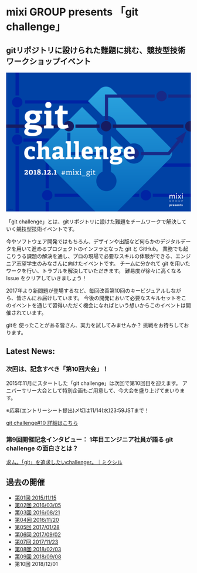 # mixi GROUP presents 「git challenge」

gitリポジトリに設けられた難題に挑む、競技型技術ワークショップイベント
---

![第10回のキービジュアル](images/mgc10.png)

「git challenge」とは、gitリポジトリに設けた難題をチームワークで解決していく競技型技術イベントです。

今やソフトウェア開発ではもちろん、デザインや出版など何らかのデジタルデータを用いて進めるプロジェクトのインフラとなった git と GitHub。
業務でも起こりうる課題の解決を通し、プロの現場で必要なスキルの体験ができる、エンジニア志望学生のみなさんに向けたイベントです。
チームに分かれて git を用いたワークを行い、トラブルを解決していただきます。
難易度が徐々に高くなる Issue をクリアしていきましょう！

2017年より新問題が登場するなど、毎回改善第10回のキービジュアルしながら、皆さんにお届けしています。
今後の開発において必要なスキルセットをこのイベントを通じて習得いただく機会になればという想いからこのイベントは開催されています。

gitを 使ったことがある皆さん、実力を試してみませんか？
挑戦をお待ちしております。

## Latest News:

### 次回は、記念すべき「第10回大会」！

2015年11月にスタートした「git challenge」は次回で第10回目を迎えます。
アニバーサリー大会として特別企画もご用意して、今大会を盛り上げてまいります。

※応募(エントリーシート提出)〆切は11/14(水)23:59JSTまで！

[git challenge#10 詳細はこちら](https://mixi-recruit.snar.jp/jobboard/detail.aspx?id=hn6qTtypzkU)

### 第9回開催記念インタビュー： 1年目エンジニア社員が語る git challenge の面白さとは？

[求ム。「git」を追求したいchallenger。｜ミクシル](https://mixil.mixi.co.jp/information/2763)

## 過去の開催

- [第01回 2015/11/15](events/01.md)
- [第02回 2016/03/05](events/02.md)
- [第03回 2016/08/21](events/03.md)
- [第04回 2016/11/20](events/04.md)
- [第05回 2017/01/28](events/05.md)
- [第06回 2017/09/02](events/06.md)
- [第07回 2017/11/23](events/07.md)
- [第08回 2018/02/03](events/08.md)
- [第09回 2018/09/08](events/09.md)
- 第10回 2018/12/01
